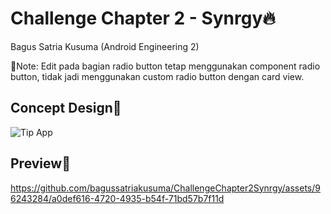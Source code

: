# Challenge Chapter 2 - Synrgy🔥
Bagus Satria Kusuma (Android Engineering 2)
<p></p>
📌Note: Edit pada bagian radio button tetap menggunakan component radio button, tidak jadi menggunakan custom radio button dengan card view.

## Concept Design🎨

![Tip App](https://github.com/bagussatriakusuma/ChallengeChapter2Synrgy/assets/96243284/a2f9167d-009e-41eb-ba4a-d7601d9c3bf4)

## Preview👀

https://github.com/bagussatriakusuma/ChallengeChapter2Synrgy/assets/96243284/a0def616-4720-4935-b54f-71bd57b7f11d
